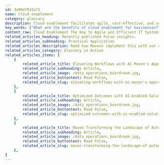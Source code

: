 ```yaml
---
id: 3a96d1932a72
name: Cloud enablement
category: glossary
description: Cloud enablement facilitates agile, cost-effective, and scalable IT systems by transitioning organizational infrastructure to cloud environments, enabling enhanced productivity and significant cost efficiencies.
key_words: ["What are the benefits of cloud enablement for businesses?", "How does cloud enablement improve cost-effectiveness in IT?", "What is involved in migrating to a cloud-based environment?", "How does cloud scalability impact business operations?", "How does cloud enablement facilitate speed of innovation?", "What role does accessibility play in cloud-based services?", "What are the best practices for a successful cloud enablement strategy?", "How does cloud computing ensure high availability for businesses?", "How can a 30-day cloud accelerator program aid in cloud transition?", "How have real-world businesses successfully leveraged cloud migrations?"]
content_raw: Cloud Enablement The Key to Agile and Efficient IT Systems Cloud enablement is about strategically transferring an organization's IT infrastructure, software, and resources to a cloud-based environment. This shift can encompass anything from servers and operating systems to databases and business applications. By trading traditional in-house systems for the scalable, pay-as-you-go model offered by public, private or hybrid clouds, businesses can unlock immense productivity and cost-saving benefits. Why Cloud Enablement Matters? 1. Cost-effectiveness With the cloud, businesses no longer need to make hefty upfront investments in facilities, hardware and software licenses. They only pay for the computing resources they use, enhancing their financial flexibility. 2. Scalability Cloud services offer unrivalled control over IT infrastructure, enabling businesses to scale their resources up or down according to changing demands. 3. Speed of innovation The agility of cloud services empowers businesses to swiftly respond to market changes, facilitating faster roll outs of new products or services. 4. Accessibility Cloud-based applications and data can be easily accessed from any location or device with an internet connection. 5. High Availability Many cloud providers offer highly reliable services, with uptime reaching 99.99%. In the post-pandemic world, a successful approach to cloud enablement starts with a well-structured 30-day cloud accelerator program. This should make considerations for disruption management, business recovery, and reimagining future operations in a more digital-centric landscape. Cloud enablement's effectiveness is not theoretical. Real-world examples abound, demonstrating how businesses leverage cloud migrations for added flexibility and cost savings. A US-based sports retailer, for instance, moved its eCommerce portal to a cloud-native architecture, successfully handling a 33% surge in online traffic during peak seasons. Similarly, a global media publishing company consolidated its data centers across multiple business units and locations, reducing its data center footprint by 25%. At Maven Technologies, our mission is to help organizations see the business benefit of elite technologies implemented by experienced professionals. If you're ready to transform your IT infrastructure and unlock new productivity heights, our team of cloud professionals stands ready to guide you through each step of your cloud enablement journey.
related_articles_heading: Recently published Pulse insights.
related_articles_subheading: Practical Application
related_articles_description: Read how Mavens implement this with our clients.
related_articles_category: Glossary in Action
related_articles_items: [
	{
		related_article_title: Elevating Workflows with AI Maven's Approach,
		related_article_subheading: Article,
		related_article_image: /data_operations_boardroom.jpg,
		related_article_buttontext: Read Pulse,
		related_article_slug: elevating-workflows-with-ai-maven's-approach
	},
	{
		related_article_title: Optimized Outcomes with AI-Enabled Solutions,
		related_article_subheading: Article,
		related_article_image: /data_operations_boardroom.jpg,
		related_article_buttontext: Read Pulse,
		related_article_slug: optimized-outcomes-with-ai-enabled-solutions
	},
	{
		related_article_title: Maven Transforming the Landscape of Autonomous Vehicles,
		related_article_subheading: Article,
		related_article_image: /data_operations_boardroom.jpg,
		related_article_buttontext: Read Pulse,
		related_article_slug: maven-transforming-the-landscape-of-autonomous-vehicles
	},
]
---
```

